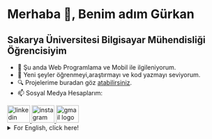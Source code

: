 # Merhaba 👋, Benim adım Gürkan
## Sakarya Üniversitesi Bilgisayar Mühendisliği Öğrencisiyim

- 🧠 Şu anda Web Programlama ve Mobil ile ilgileniyorum.
- 🌱 Yeni şeyler öğrenmeyi,araştırmayı ve kod yazmayı seviyorum.
- 🔍 Projelerime buradan göz [atabilirsiniz](https://github.com/Gurkahramann?tab=repositories).
- 📫 Sosyal Medya Hesaplarım:
<div align="left">
  <a href="https://www.linkedin.com/in/gurkahraman16/">
    <img src="https://raw.githubusercontent.com/maurodesouza/profile-readme-generator/master/src/assets/icons/social/linkedin/default.svg" width="52" height="40" alt="linkedin logo"  />
  </a>
  <a href="https://www.instagram.com/gurkahramann">
    <img src="https://raw.githubusercontent.com/maurodesouza/profile-readme-generator/master/src/assets/icons/social/instagram/default.svg" width="52" height="40" alt="instagram logo"  />
  </a>
  <a href="mailto:gurkankhrmn24@gmail.com">
    <img src="https://raw.githubusercontent.com/maurodesouza/profile-readme-generator/master/src/assets/icons/social/gmail/default.svg" width="52" height="40" alt="gmail logo"  />
  </a>
</div>
<details>
  <summary>For English, click here!</summary>

  ## I am a 3rd Year Computer Engineering Student at Sakarya University

  - 🧠 I am currently actively learning in the fields of artificial intelligence and image processing.
  - 🌱 I love to learn new things, research, and write code.
  - 🔍 You can take a look at my projects from [here](https://github.com/Gurkahramann?tab=repositories).
  - 📫 My Social Media Accounts:
  <div align="left">
    <a href="https://www.linkedin.com/in/gurkahraman16/">
      <img src="https://raw.githubusercontent.com/maurodesouza/profile-readme-generator/master/src/assets/icons/social/linkedin/default.svg" width="52" height="40" alt="linkedin logo"  />
    </a>
    <a href="https://www.instagram.com/gurkahramann">
      <img src="https://raw.githubusercontent.com/maurodesouza/profile-readme-generator/master/src/assets/icons/social/instagram/default.svg" width="52" height="40" alt="instagram logo"  />
    </a>
    <a href="mailto:gurkankhrmn24@gmail.com">
      <img src="https://raw.githubusercontent.com/maurodesouza/profile-readme-generator/master/src/assets/icons/social/gmail/default.svg" width="52" height="40" alt="gmail logo"  />
    </a>
  </div>

</details>
